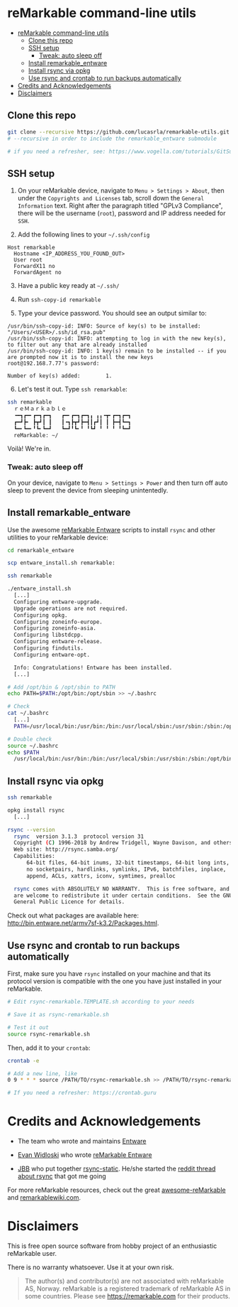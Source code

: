 
# reMarkable command-line utils

- [reMarkable command-line utils](#remarkable-command-line-utils)
  - [Clone this repo](#clone-this-repo)
  - [SSH setup](#ssh-setup)
    - [Tweak: auto sleep off](#tweak-auto-sleep-off)
  - [Install remarkable_entware](#install-remarkable_entware)
  - [Install rsync via opkg](#install-rsync-via-opkg)
  - [Use rsync and crontab to run backups automatically](#use-rsync-and-crontab-to-run-backups-automatically)
- [Credits and Acknowledgements](#credits-and-acknowledgements)
- [Disclaimers](#disclaimers)

## Clone this repo

```sh
git clone --recursive https://github.com/lucasrla/remarkable-utils.git
# --recursive in order to include the remarkable_entware submodule

# if you need a refresher, see: https://www.vogella.com/tutorials/GitSubmodules/article.html
```

## SSH setup

1. On your reMarkable device, navigate to `Menu > Settings > About`, then under the `Copyrights and Licenses` tab, scroll down the `General Information` text. Right after the paragraph titled "GPLv3 Compliance", there will be the username (`root`), password and IP address needed for `SSH`.

2. Add the following lines to your `~/.ssh/config`

```
Host remarkable
  Hostname <IP_ADDRESS_YOU_FOUND_OUT>
  User root
  ForwardX11 no
  ForwardAgent no    
```

3. Have a public key ready at `~/.ssh/`

4. Run `ssh-copy-id remarkable`

5. Type your device password. You should see an output similar to:

```
/usr/bin/ssh-copy-id: INFO: Source of key(s) to be installed: "/Users/<USER>/.ssh/id_rsa.pub"
/usr/bin/ssh-copy-id: INFO: attempting to log in with the new key(s), to filter out any that are already installed
/usr/bin/ssh-copy-id: INFO: 1 key(s) remain to be installed -- if you are prompted now it is to install the new keys
root@192.168.7.77's password:

Number of key(s) added:        1.
```

6. Let's test it out. Type `ssh remarkable`:

```sh
ssh remarkable
  ｒｅＭａｒｋａｂｌｅ
  ╺━┓┏━╸┏━┓┏━┓   ┏━╸┏━┓┏━┓╻ ╻╻╺┳╸┏━┓┏━┓
  ┏━┛┣╸ ┣┳┛┃ ┃   ┃╺┓┣┳┛┣━┫┃┏┛┃ ┃ ┣━┫┗━┓
  ┗━╸┗━╸╹┗╸┗━┛   ┗━┛╹┗╸╹ ╹┗┛ ╹ ╹ ╹ ╹┗━┛
  reMarkable: ~/
```

Voilà! We're in.

### Tweak: auto sleep off

On your device, navigate to `Menu > Settings > Power` and then turn off auto sleep to prevent the device from sleeping unintentedly.

## Install remarkable_entware

Use the awesome [reMarkable Entware](https://github.com/Evidlo/remarkable_entware) scripts to install `rsync` and other utilities to your reMarkable device:

```sh
cd remarkable_entware

scp entware_install.sh remarkable:

ssh remarkable

./entware_install.sh
  [...]
  Configuring entware-upgrade.
  Upgrade operations are not required.
  Configuring opkg.
  Configuring zoneinfo-europe.
  Configuring zoneinfo-asia.
  Configuring libstdcpp.
  Configuring entware-release.
  Configuring findutils.
  Configuring entware-opt.

  Info: Congratulations! Entware has been installed.
  [...]

# Add /opt/bin & /opt/sbin to PATH
echo PATH=$PATH:/opt/bin:/opt/sbin >> ~/.bashrc

# Check
cat ~/.bashrc
  [...]
  PATH=/usr/local/bin:/usr/bin:/bin:/usr/local/sbin:/usr/sbin:/sbin:/opt/bin:/opt/sbin

# Double check
source ~/.bashrc
echo $PATH
  /usr/local/bin:/usr/bin:/bin:/usr/local/sbin:/usr/sbin:/sbin:/opt/bin:/opt/sbin
```

## Install rsync via opkg

```sh
ssh remarkable

opkg install rsync
  [...]

rsync --version
  rsync  version 3.1.3  protocol version 31
  Copyright (C) 1996-2018 by Andrew Tridgell, Wayne Davison, and others.
  Web site: http://rsync.samba.org/
  Capabilities:
      64-bit files, 64-bit inums, 32-bit timestamps, 64-bit long ints,
      no socketpairs, hardlinks, symlinks, IPv6, batchfiles, inplace,
      append, ACLs, xattrs, iconv, symtimes, prealloc

  rsync comes with ABSOLUTELY NO WARRANTY.  This is free software, and you
  are welcome to redistribute it under certain conditions.  See the GNU
  General Public Licence for details.
```

Check out what packages are available here: http://bin.entware.net/armv7sf-k3.2/Packages.html.

## Use rsync and crontab to run backups automatically

First, make sure you have `rsync` installed on your machine and that its protocol version is compatible with the one you have just installed in your reMarkable.

```sh
# Edit rsync-remarkable.TEMPLATE.sh according to your needs

# Save it as rsync-remarkable.sh

# Test it out
source rsync-remarkable.sh
```

Then, add it to your `crontab`:

```sh
crontab -e

# Add a new line, like
0 9 * * * source /PATH/TO/rsync-remarkable.sh >> /PATH/TO/rsync-remarkable.log 2>&1

# If you need a refresher: https://crontab.guru
```

# Credits and Acknowledgements

- The team who wrote and maintains [Entware](https://github.com/Entware/Entware)

- [Evan Widloski](http://evan.widloski.com) who wrote [reMarkable Entware](https://github.com/Evidlo/remarkable_entware)

- [JBB](https://jbbgameich.github.io) who put together [rsync-static](https://github.com/JBBgameich/rsync-static). He/she started the [reddit thread about rsync](https://www.reddit.com/r/RemarkableTablet/comments/atkrs7/rsync_on_remarkable/) that got me going

For more reMarkable resources, check out the great [awesome-reMarkable](https://github.com/reHackable/awesome-reMarkable) and [remarkablewiki.com](https://remarkablewiki.com/).

# Disclaimers

This is free open source software from hobby project of an enthusiastic reMarkable user.

There is no warranty whatsoever. Use it at your own risk.

> The author(s) and contributor(s) are not associated with reMarkable AS, Norway. reMarkable is a registered trademark of reMarkable AS in some countries. Please see https://remarkable.com for their products.

